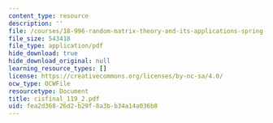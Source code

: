 ```yaml
---
content_type: resource
description: ''
file: /courses/18-996-random-matrix-theory-and-its-applications-spring-2004/fea2d36826d2b29f8a3bb34a14a036b8_cisfinal_119_2.pdf
file_size: 543418
file_type: application/pdf
hide_download: true
hide_download_original: null
learning_resource_types: []
license: https://creativecommons.org/licenses/by-nc-sa/4.0/
ocw_type: OCWFile
resourcetype: Document
title: cisfinal_119_2.pdf
uid: fea2d368-26d2-b29f-8a3b-b34a14a036b8
---
```

